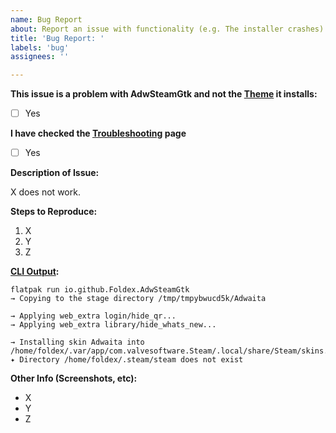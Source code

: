 ```yaml
---
name: Bug Report
about: Report an issue with functionality (e.g. The installer crashes)
title: 'Bug Report: '
labels: 'bug'
assignees: ''

---
```


**This issue is a problem with AdwSteamGtk and not the [Theme](https://github.com/tkashkin/Adwaita-for-Steam) it installs:**

- [ ] Yes

**I have checked the [Troubleshooting](https://github.com/Foldex/AdwSteamGtk/wiki/Troubleshooting) page**

- [ ] Yes

**Description of Issue:**

X does not work.

**Steps to Reproduce:**
1. X
2. Y
3. Z

**[CLI Output](https://github.com/Foldex/AdwSteamGtk/wiki/Troubleshooting#running-in-cli):**
```
flatpak run io.github.Foldex.AdwSteamGtk
→ Copying to the stage directory /tmp/tmpybwucd5k/Adwaita

→ Applying web_extra login/hide_qr...
→ Applying web_extra library/hide_whats_new...

→ Installing skin Adwaita into /home/foldex/.var/app/com.valvesoftware.Steam/.local/share/Steam/skins...
✦ Directory /home/foldex/.steam/steam does not exist
```

**Other Info (Screenshots, etc):**
- X
- Y
- Z
